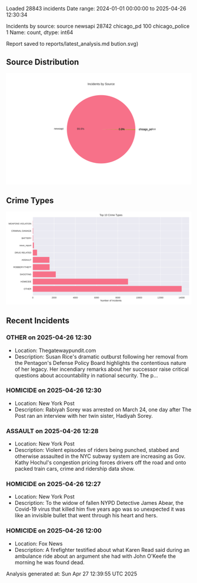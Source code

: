 
Loaded 28843 incidents
Date range: 2024-01-01 00:00:00 to 2025-04-26 12:30:34

Incidents by source:
source
newsapi           28742
chicago_pd          100
chicago_police        1
Name: count, dtype: int64

Report saved to reports/latest_analysis.md
bution.svg)

## Source Distribution
![Source Distribution](images/source_distribution.svg)

## Crime Types
![Crime Types](images/crime_types.svg)

## Recent Incidents

### OTHER on 2025-04-26 12:30
- Location: Thegatewaypundit.com
- Description: Susan Rice's dramatic outburst following her removal from the Pentagon's Defense Policy Board highlights the contentious nature of her legacy. Her incendiary remarks about her successor raise critical questions about accountability in national security.
The p…


### HOMICIDE on 2025-04-26 12:30
- Location: New York Post
- Description: Rabiyah Sorey was arrested on March 24, one day after The Post ran an interview with her twin sister, Hadiyah Sorey.


### ASSAULT on 2025-04-26 12:28
- Location: New York Post
- Description: Violent episodes of riders being punched, stabbed and otherwise assaulted in the NYC subway system are increasing as Gov. Kathy Hochul's congestion pricing forces drivers off the road and onto packed train cars, crime and ridership data show.


### HOMICIDE on 2025-04-26 12:27
- Location: New York Post
- Description: To the widow of fallen NYPD Detective James Abear, the Covid-19 virus that killed him five years ago was so unexpected it was like an invisible bullet that went through his heart and hers.


### HOMICIDE on 2025-04-26 12:00
- Location: Fox News
- Description: A firefighter testified about what Karen Read said during an ambulance ride about an argument she had with John O'Keefe the morning he was found dead.

Analysis generated at: Sun Apr 27 12:39:55 UTC 2025
